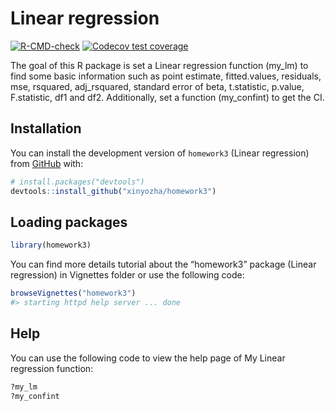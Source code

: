 
<!-- README.md is generated from README.Rmd. Please edit that file -->

# Linear regression

<!-- badges: start -->

[![R-CMD-check](https://github.com/xinyozha/homework3/actions/workflows/R-CMD-check.yaml/badge.svg)](https://github.com/xinyozha/homework3/actions/workflows/R-CMD-check.yaml)
[![Codecov test
coverage](https://codecov.io/gh/xinyozha/homework3/branch/main/graph/badge.svg)](https://app.codecov.io/gh/xinyozha/homework3?branch=main)
<!-- badges: end -->

The goal of this R package is set a Linear regression function (my_lm)
to find some basic information such as point estimate, fitted.values,
residuals, mse, rsquared, adj_rsquared, standard error of beta,
t.statistic, p.value, F.statistic, df1 and df2. Additionally, set a
function (my_confint) to get the CI.

## Installation

You can install the development version of `homework3` (Linear
regression) from [GitHub](https://github.com/) with:

``` r
# install.packages("devtools")
devtools::install_github("xinyozha/homework3")
```

## Loading packages

``` r
library(homework3)
```

You can find more details tutorial about the “homework3” package (Linear
regression) in Vignettes folder or use the following code:

``` r
browseVignettes("homework3")
#> starting httpd help server ... done
```

## Help

You can use the following code to view the help page of My Linear
regression function:

``` r
?my_lm
?my_confint
```
